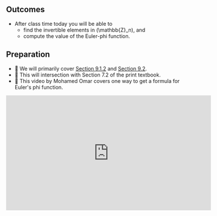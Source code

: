 ## Outcomes

* After class time today you will be able to
    * find the invertible elements in \(\\mathbb{Z}_n\), and
    * compute the value of the Euler-phi function.

## Preparation

* 💾 We will primarily cover [Section 9.1.2](https://math.gordon.edu/ntic/ntic/section-groups-numbers.html#subsubsection-group-unitsl) and [Section 9.2](https://math.gordon.edu/ntic/ntic/section-euler-phi.html).
* 📖 This will intersection with Section 7.2 of the print textbook.
* 🎥 This video by Mohamed Omar covers one way to get a formula for Euler's phi function.

<iframe width="560" height="315" src="https://www.youtube.com/embed/ZWBNVkavocQ" title="YouTube video player" frameborder="0" allow="accelerometer; autoplay; clipboard-write; encrypted-media; gyroscope; picture-in-picture; web-share" allowfullscreen></iframe>
